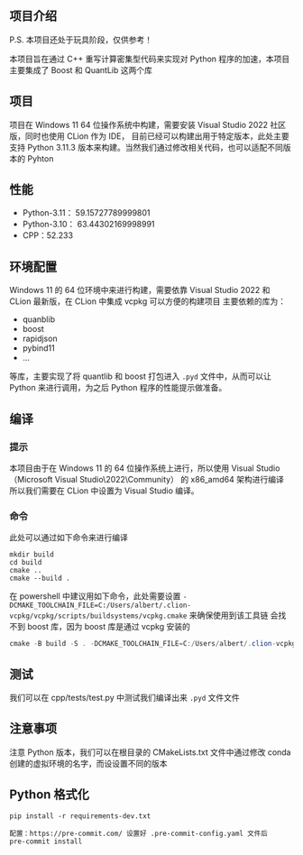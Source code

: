## 项目介绍

P.S. 本项目还处于玩具阶段，仅供参考！

本项目旨在通过 C++ 重写计算密集型代码来实现对 Python 程序的加速，本项目主要集成了 Boost 和 QuantLib 这两个库

## 项目

项目在 Windows 11 64 位操作系统中构建，需要安装 Visual Studio 2022 社区版，同时也使用 CLion 作为 IDE，
目前已经可以构建出用于特定版本，此处主要支持 Python 3.11.3 版本来构建。当然我们通过修改相关代码，也可以适配不同版本的 Pyhton

## 性能

- Python-3.11： 59.15727789999801
- Python-3.10： 63.44302169998991
- CPP：52.233

## 环境配置

Windows 11 的 64 位环境中来进行构建，需要依靠 Visual Studio 2022 和 CLion 最新版，在 CLion 中集成 vcpkg 可以方便的构建项目
主要依赖的库为：

- quanblib
- boost
- rapidjson
- pybind11
- ...

等库，主要实现了将 quantlib 和 boost 打包进入 `.pyd` 文件中，从而可以让 Python 来进行调用，为之后 Python 程序的性能提示做准备。

## 编译

### 提示

本项目由于在 Windows 11 的 64 位操作系统上进行，所以使用 Visual Studio（Microsoft Visual Studio\2022\Community） 的 x86_amd64 架构进行编译
所以我们需要在 CLion 中设置为 Visual Studio 编译。

### 命令

此处可以通过如下命令来进行编译

```
mkdir build
cd build
cmake ..
cmake --build .
```

在 powershell 中建议用如下命令，此处需要设置 `-DCMAKE_TOOLCHAIN_FILE=C:/Users/albert/.clion-vcpkg/vcpkg/scripts/buildsystems/vcpkg.cmake` 来确保使用到该工具链
会找不到 boost 库，因为 boost 库是通过 vcpkg 安装的

```powershell
cmake -B build -S . -DCMAKE_TOOLCHAIN_FILE=C:/Users/albert/.clion-vcpkg/vcpkg/scripts/buildsystems/vcpkg.cmake; cmake --build build
```

## 测试

我们可以在 cpp/tests/test.py 中测试我们编译出来 `.pyd` 文件文件

## 注意事项

注意 Python 版本，我们可以在根目录的 CMakeLists.txt 文件中通过修改 conda 创建的虚拟环境的名字，而设设置不同的版本

## Python 格式化

```shell
pip install -r requirements-dev.txt

配置：https://pre-commit.com/ 设置好 .pre-commit-config.yaml 文件后
pre-commit install
```
